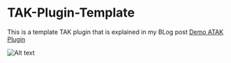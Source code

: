 # TAK-Plugin-Template


This is a template TAK plugin that is explained in my BLog post [Demo ATAK Plugin](https://www.ballantyne.online/?p=211)


![Alt text](/Screenshot.jpg?raw=true "Template Plugin")
